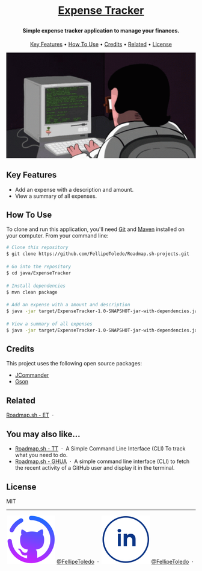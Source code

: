 
<h1 align="center">
  
  [Expense Tracker](https://github.com/FellipeToledo/Roadmap.sh-projects/tree/main/java/ExpenseTracker)
 
</h1>

<h4 align="center">Simple expense tracker application to manage your finances.</h4>

<p align="center">
  <a href="#Key-features">Key Features</a> •
  <a href="#how-to-use">How To Use</a> •
  <a href="#credits">Credits</a> •
  <a href="#related">Related</a> •
  <a href="#license">License</a>
</p>

![screenshot](https://raw.githubusercontent.com/FellipeToledo/files/c6c8e62520e32ee88d89648f2c034cba4f8af9c4/tenor.gif)

## Key Features

* Add an expense with a description and amount.
* View a summary of all expenses.

## How To Use

To clone and run this application, you'll need [Git](https://git-scm.com) and [Maven](https://maven.apache.org/download.cgi) installed on your computer. From your command line:

```bash
# Clone this repository
$ git clone https://github.com/FellipeToledo/Roadmap.sh-projects.git

# Go into the repository
$ cd java/ExpenseTracker

# Install dependencies
$ mvn clean package

# Add an expense with a amount and description 
$ java -jar target/ExpenseTracker-1.0-SNAPSHOT-jar-with-dependencies.jar --add 150 "Game"

# View a summary of all expenses
$ java -jar target/ExpenseTracker-1.0-SNAPSHOT-jar-with-dependencies.jar --summary
```

## Credits

This project uses the following open source packages:

- [JCommander](https://jcommander.org/)
- [Gson](https://github.com/google/gson/)

## Related

[Roadmap.sh - ET](https://roadmap.sh/projects/expense-tracker) &nbsp;&middot;&nbsp;

## You may also like...

- [Roadmap.sh - TT](https://roadmap.sh/projects/task-tracker) &nbsp;&middot;&nbsp;  A Simple Command Line Interface (CLI)
  To track what you need to do.
- [Roadmap.sh - GHUA](https://roadmap.sh/projects/github-user-activity) &nbsp;&middot;&nbsp; A simple command line interface (CLI) to fetch the recent activity of a GitHub user and display it in the terminal.

## License

MIT

---

<div align="center">



 ![screenshot](https://raw.githubusercontent.com/FellipeToledo/files/refs/heads/main/github-desktop.svg) [@FellipeToledo](https://github.com/FellipeToledo) &nbsp;&middot;&nbsp;   ![screenshot](https://raw.githubusercontent.com/FellipeToledo/files/refs/heads/main/linkedin-outlined.svg) [@FellipeToledo](https://www.linkedin.com/in/fellipetoledo/) &nbsp;&middot;&nbsp;  

</div>
